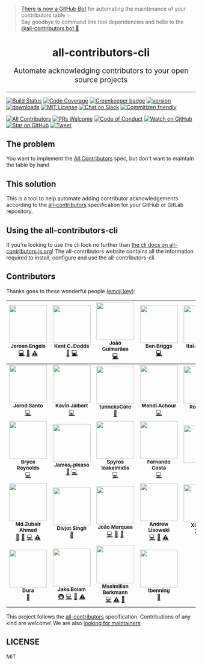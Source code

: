 > [There is now a GitHub Bot](https://github.com/all-contributors/all-contributors-bot) for automating the maintenance of your contributors table ✨<br />Say goodbye to command line tool dependencies and hello to the [@all-contributors bot 🤖](https://github.com/all-contributors/all-contributors-bot)

<h1 align="center">
  all-contributors-cli
</h1>
<p align="center" style="font-size: 1.2rem;">Automate acknowledging contributors to your open source projects</p>

<hr />

[![Build Status][build-badge]][build]
[![Code Coverage][coverage-badge]][coverage]
[![Greenkeeper badge](https://badges.greenkeeper.io/all-contributors/all-contributors-cli.svg)](https://greenkeeper.io/)
[![version][version-badge]][package] [![downloads][downloads-badge]][downloads]
[![MIT License][license-badge]][license]
[![Chat on Slack][chat-badge]][chat]
[![Commitizen friendly](https://img.shields.io/badge/commitizen-friendly-brightgreen.svg)](http://commitizen.github.io/cz-cli/)

[![All Contributors](https://img.shields.io/badge/all_contributors-28-orange.svg?style=flat-square)](#contributors)
[![PRs Welcome][prs-badge]][prs] [![Code of Conduct][coc-badge]][coc]
[![Watch on GitHub][github-watch-badge]][github-watch]
[![Star on GitHub][github-star-badge]][github-star]
[![Tweet][twitter-badge]][twitter]

## The problem

You want to implement the [All Contributors][all-contributors] spec, but don't
want to maintain the table by hand

## This solution

This is a tool to help automate adding contributor acknowledgements according to
the [all-contributors](https://github.com/all-contributors/all-contributors)
specification for your GitHub or GitLab repository.

## Using the all-contributors-cli

If you're looking to use the cli look no further than [the cli docs on all-contributors.js.org](https://all-contributors.js.org/docs/cli/overview)! The all-contributors website contains all the information required to install, configure and use the all-contributors-cli.

## Contributors

Thanks goes to these wonderful people
([emoji key](https://github.com/all-contributors/all-contributors#emoji-key)):

<!-- ALL-CONTRIBUTORS-LIST:START - Do not remove or modify this section -->
<!-- prettier-ignore -->
| [<img src="https://avatars.githubusercontent.com/u/3869412?v=3" width="100px;"/><br /><sub><b>Jeroen Engels</b></sub>](https://github.com/jfmengels)<br />[💻](https://github.com/all-contributors/all-contributors-cli/commits?author=jfmengels "Code") [📖](https://github.com/all-contributors/all-contributors-cli/commits?author=jfmengels "Documentation") [⚠️](https://github.com/all-contributors/all-contributors-cli/commits?author=jfmengels "Tests") | [<img src="https://avatars.githubusercontent.com/u/1500684?v=3" width="100px;"/><br /><sub><b>Kent C. Dodds</b></sub>](http://kentcdodds.com/)<br />[📖](https://github.com/all-contributors/all-contributors-cli/commits?author=kentcdodds "Documentation") [💻](https://github.com/all-contributors/all-contributors-cli/commits?author=kentcdodds "Code") | [<img src="https://avatars.githubusercontent.com/u/14871650?v=3" width="100px;"/><br /><sub><b>João Guimarães</b></sub>](https://github.com/jccguimaraes)<br />[💻](https://github.com/all-contributors/all-contributors-cli/commits?author=jccguimaraes "Code") | [<img src="https://avatars.githubusercontent.com/u/1282980?v=3" width="100px;"/><br /><sub><b>Ben Briggs</b></sub>](http://beneb.info)<br />[💻](https://github.com/all-contributors/all-contributors-cli/commits?author=ben-eb "Code") | [<img src="https://avatars.githubusercontent.com/u/22768990?v=3" width="100px;"/><br /><sub><b>Itai Steinherz</b></sub>](https://github.com/itaisteinherz)<br />[📖](https://github.com/all-contributors/all-contributors-cli/commits?author=itaisteinherz "Documentation") [💻](https://github.com/all-contributors/all-contributors-cli/commits?author=itaisteinherz "Code") | [<img src="https://avatars.githubusercontent.com/u/5701162?v=3" width="100px;"/><br /><sub><b>Alex Jover</b></sub>](https://github.com/alexjoverm)<br />[💻](https://github.com/all-contributors/all-contributors-cli/commits?author=alexjoverm "Code") [📖](https://github.com/all-contributors/all-contributors-cli/commits?author=alexjoverm "Documentation") |
| :---: | :---: | :---: | :---: | :---: | :---: |
| [<img src="https://avatars3.githubusercontent.com/u/8212?v=3" width="100px;"/><br /><sub><b>Jerod Santo</b></sub>](https://jerodsanto.net)<br />[💻](https://github.com/all-contributors/all-contributors-cli/commits?author=jerodsanto "Code") | [<img src="https://avatars1.githubusercontent.com/u/574871?v=3" width="100px;"/><br /><sub><b>Kevin Jalbert</b></sub>](https://github.com/kevinjalbert)<br />[💻](https://github.com/all-contributors/all-contributors-cli/commits?author=kevinjalbert "Code") | [<img src="https://avatars3.githubusercontent.com/u/5038030?v=4" width="100px;"/><br /><sub><b>tunnckoCore</b></sub>](https://i.am.charlike.online)<br />[🔧](#tool-charlike "Tools") | [<img src="https://avatars2.githubusercontent.com/u/304450?v=4" width="100px;"/><br /><sub><b>Mehdi Achour</b></sub>](https://machour.idk.tn/)<br />[💻](https://github.com/all-contributors/all-contributors-cli/commits?author=machour "Code") | [<img src="https://avatars1.githubusercontent.com/u/8344688?v=4" width="100px;"/><br /><sub><b>Roy Revelt</b></sub>](https://codsen.com)<br />[🐛](https://github.com/all-contributors/all-contributors-cli/issues?q=author%3Arevelt "Bug reports") | [<img src="https://avatars1.githubusercontent.com/u/422331?v=4" width="100px;"/><br /><sub><b>Chris Vickery</b></sub>](https://github.com/chrisinajar)<br />[💻](https://github.com/all-contributors/all-contributors-cli/commits?author=chrisinajar "Code") |
| [<img src="https://avatars2.githubusercontent.com/u/1026002?v=4" width="100px;"/><br /><sub><b>Bryce Reynolds</b></sub>](https://github.com/brycereynolds)<br />[💻](https://github.com/all-contributors/all-contributors-cli/commits?author=brycereynolds "Code") | [<img src="https://avatars3.githubusercontent.com/u/2322305?v=4" width="100px;"/><br /><sub><b>James, please</b></sub>](http://www.jmeas.com)<br />[🤔](#ideas-jmeas "Ideas, Planning, & Feedback") [💻](https://github.com/all-contributors/all-contributors-cli/commits?author=jmeas "Code") | [<img src="https://avatars3.githubusercontent.com/u/1057324?v=4" width="100px;"/><br /><sub><b>Spyros Ioakeimidis</b></sub>](http://www.spyros.io)<br />[💻](https://github.com/all-contributors/all-contributors-cli/commits?author=spirosikmd "Code") | [<img src="https://avatars3.githubusercontent.com/u/12335761?v=4" width="100px;"/><br /><sub><b>Fernando Costa</b></sub>](https://github.com/fadc80)<br />[💻](https://github.com/all-contributors/all-contributors-cli/commits?author=fadc80 "Code") | [<img src="https://avatars0.githubusercontent.com/u/197404?v=4" width="100px;"/><br /><sub><b>snipe</b></sub>](https://snipe.net)<br />[📖](https://github.com/all-contributors/all-contributors-cli/commits?author=snipe "Documentation") | [<img src="https://avatars0.githubusercontent.com/u/997157?v=4" width="100px;"/><br /><sub><b>Gant Laborde</b></sub>](http://gantlaborde.com/)<br />[💻](https://github.com/all-contributors/all-contributors-cli/commits?author=GantMan "Code") |
| [<img src="https://avatars2.githubusercontent.com/u/17708702?v=4" width="100px;"/><br /><sub><b>Md Zubair Ahmed</b></sub>](https://in.linkedin.com/in/mzubairahmed)<br />[📖](https://github.com/all-contributors/all-contributors-cli/commits?author=M-ZubairAhmed "Documentation") [🐛](https://github.com/all-contributors/all-contributors-cli/issues?q=author%3AM-ZubairAhmed "Bug reports") [💻](https://github.com/all-contributors/all-contributors-cli/commits?author=M-ZubairAhmed "Code") [⚠️](https://github.com/all-contributors/all-contributors-cli/commits?author=M-ZubairAhmed "Tests") | [<img src="https://avatars3.githubusercontent.com/u/6177621?v=4" width="100px;"/><br /><sub><b>Divjot Singh</b></sub>](http://bogas04.github.io)<br />[📖](https://github.com/all-contributors/all-contributors-cli/commits?author=bogas04 "Documentation") | [<img src="https://avatars0.githubusercontent.com/u/15315098?v=4" width="100px;"/><br /><sub><b>João Marques</b></sub>](https://github.com/tigermarques)<br />[💻](https://github.com/all-contributors/all-contributors-cli/commits?author=tigermarques "Code") [📖](https://github.com/all-contributors/all-contributors-cli/commits?author=tigermarques "Documentation") [🤔](#ideas-tigermarques "Ideas, Planning, & Feedback") | [<img src="https://avatars3.githubusercontent.com/u/1192452?v=4" width="100px;"/><br /><sub><b>Andrew Lisowski</b></sub>](http://hipstersmoothie.com)<br />[💻](https://github.com/all-contributors/all-contributors-cli/commits?author=hipstersmoothie "Code") [📖](https://github.com/all-contributors/all-contributors-cli/commits?author=hipstersmoothie "Documentation") [⚠️](https://github.com/all-contributors/all-contributors-cli/commits?author=hipstersmoothie "Tests") | [<img src="https://avatars3.githubusercontent.com/u/1736154?v=4" width="100px;"/><br /><sub><b>Xianming Zhong</b></sub>](https://github.com/chinesedfan)<br />[📖](https://github.com/all-contributors/all-contributors-cli/commits?author=chinesedfan "Documentation") | [<img src="https://avatars2.githubusercontent.com/u/8073251?v=4" width="100px;"/><br /><sub><b>C.Y.Xu</b></sub>](https://github.com/xuchaoying)<br />[💻](https://github.com/all-contributors/all-contributors-cli/commits?author=xuchaoying "Code") |
| [<img src="https://avatars3.githubusercontent.com/u/3680914?v=4" width="100px;"/><br /><sub><b>Dura</b></sub>](https://github.com/chris-dura)<br />[📖](https://github.com/all-contributors/all-contributors-cli/commits?author=chris-dura "Documentation") | [<img src="https://avatars2.githubusercontent.com/u/3534236?v=4" width="100px;"/><br /><sub><b>Jake Bolam</b></sub>](https://jakebolam.com)<br />[🚇](#infra-jakebolam "Infrastructure (Hosting, Build-Tools, etc)") [💻](https://github.com/all-contributors/all-contributors-cli/commits?author=jakebolam "Code") [📖](https://github.com/all-contributors/all-contributors-cli/commits?author=jakebolam "Documentation") [⚠️](https://github.com/all-contributors/all-contributors-cli/commits?author=jakebolam "Tests") | [<img src="https://avatars0.githubusercontent.com/u/8260834?v=4" width="100px;"/><br /><sub><b>Maximilian Berkmann</b></sub>](http://maxcubing.wordpress.com)<br />[💻](https://github.com/all-contributors/all-contributors-cli/commits?author=Berkmann18 "Code") [⚠️](https://github.com/all-contributors/all-contributors-cli/commits?author=Berkmann18 "Tests") [📖](https://github.com/all-contributors/all-contributors-cli/commits?author=Berkmann18 "Documentation") | [<img src="https://avatars2.githubusercontent.com/u/7265547?v=4" width="100px;"/><br /><sub><b>tbenning</b></sub>](https://github.com/tbenning)<br />[🎨](#design-tbenning "Design") |

<!-- ALL-CONTRIBUTORS-LIST:END -->

This project follows the
[all-contributors](https://github.com/all-contributors/all-contributors)
specification. Contributions of any kind are welcome!
We are also [looking for maintainers](https://github.com/all-contributors/all-contributors-cli/issues/129)

## LICENSE

MIT

[npm]: https://www.npmjs.com/
[node]: https://nodejs.org
[chat-badge]: https://img.shields.io/badge/slack-join-ff69b4.svg?style=flat-square
[chat]: https://join.slack.com/t/all-contributors/shared_invite/enQtNTE3ODMyMTA4NTk0LTUwZDMxZGZkMmViMzYzYzk2YTM2NjRkZGM5Yzc0ZTc5NmYzNWY3Y2Q0ZTY3ZmFhZDgyY2E3ZmIzNWQwMTUxZmE
[build-badge]: https://img.shields.io/circleci/project/all-contributors/all-contributors-cli/master.svg?style=flat-square
[build]: https://circleci.com/gh/all-contributors/all-contributors-cli
[coverage-badge]: https://img.shields.io/codecov/c/github/all-contributors/all-contributors-cli.svg?style=flat-square
[coverage]: https://codecov.io/github/all-contributors/all-contributors-cli
[version-badge]: https://img.shields.io/npm/v/all-contributors-cli.svg?style=flat-square
[package]: https://www.npmjs.com/package/all-contributors-cli
[downloads-badge]: https://img.shields.io/npm/dm/all-contributors-cli.svg?style=flat-square
[downloads]: http://www.npmtrends.com/all-contributors-cli
[license-badge]: https://img.shields.io/npm/l/all-contributors-cli.svg?style=flat-square
[license]: https://github.com/all-contributors/all-contributors-cli/blob/master/other/LICENSE
[prs-badge]: https://img.shields.io/badge/PRs-welcome-brightgreen.svg?style=flat-square
[prs]: http://makeapullrequest.com
[coc-badge]: https://img.shields.io/badge/code%20of-conduct-ff69b4.svg?style=flat-square
[coc]: https://github.com/all-contributors/all-contributors-cli/blob/master/other/CODE_OF_CONDUCT.md
[github-watch-badge]: https://img.shields.io/github/watchers/all-contributors/all-contributors-cli.svg?style=social
[github-watch]: https://github.com/all-contributors/all-contributors-cli/watchers
[github-star-badge]: https://img.shields.io/github/stars/all-contributors/all-contributors-cli.svg?style=social
[github-star]: https://github.com/all-contributors/all-contributors-cli/stargazers
[twitter]: https://twitter.com/intent/tweet?text=Check%20out%20all-contributors-cli!%20https://github.com/all-contributors/all-contributors-cli%20%F0%9F%91%8D
[twitter-badge]: https://img.shields.io/twitter/url/https/github.com/all-contributors/all-contributors-cli.svg?style=social
[emojis]: https://github.com/all-contributors/all-contributors#emoji-key
[all-contributors]: https://github.com/all-contributors/all-contributors
